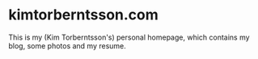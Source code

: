 kimtorberntsson.com
======

This is my (Kim Torberntsson's) personal homepage, which contains
my blog, some photos and my resume. 